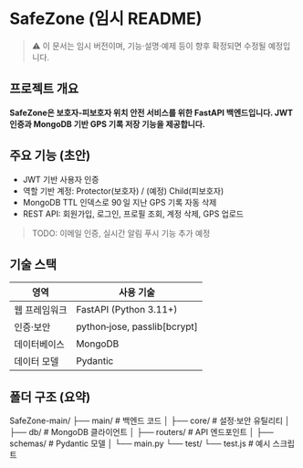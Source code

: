 # SafeZone (임시 README)
> ⚠️ 이 문서는 임시 버전이며, 기능·설명·예제 등이 향후 확정되면 수정될 예정입니다.

## 프로젝트 개요
**SafeZone은 보호자‑피보호자 위치 안전 서비스를 위한 FastAPI 백엔드입니다. JWT 인증과 MongoDB 기반 GPS 기록 저장 기능을 제공합니다.**

## 주요 기능 (초안)
  * JWT 기반 사용자 인증
  * 역할 기반 계정: Protector(보호자) / (예정) Child(피보호자)
  * MongoDB TTL 인덱스로 90 일 지난 GPS 기록 자동 삭제
  * REST API: 회원가입, 로그인, 프로필 조회, 계정 삭제, GPS 업로드
> TODO: 이메일 인증, 실시간 알림 푸시 기능 추가 예정

## 기술 스택
|영역|사용 기술|
|------|---|
|웹 프레임워크|FastAPI (Python 3.11+)|
|인증·보안|python‑jose, passlib[bcrypt]|
|데이터베이스|MongoDB|
|데이터 모델|Pydantic|

## 폴더 구조 (요약)
SafeZone-main/
├── main/            # 백엔드 코드
│   ├── core/        # 설정·보안 유틸리티
│   ├── db/          # MongoDB 클라이언트
│   ├── routers/     # API 엔드포인트
│   ├── schemas/     # Pydantic 모델
│   └── main.py
└── test/
    └── test.js      # 예시 스크립트
